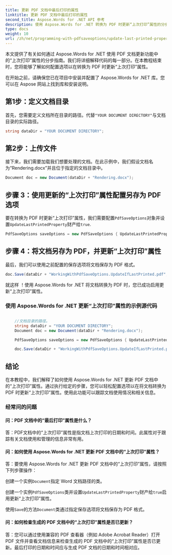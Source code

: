 ```yaml
---
title: 更新 PDF 文档中最后打印的属性
linktitle: 更新 PDF 文档中最后打印的属性
second_title: Aspose.Words for .NET API 参考
description: 使用 Aspose.Words for .NET 转换为 PDF 时更新“上次打印”属性的分步指南。
type: docs
weight: 10
url: /zh/net/programming-with-pdfsaveoptions/update-last-printed-property/
---
```


本文提供了有关如何通过 Aspose.Words for .NET 使用 PDF 文档更新功能中的“上次打印”属性的分步指南。我们将详细解释代码的每一部分。在本教程结束时，您将能够了解如何配置选项以在转换为 PDF 时更新“上次打印”属性。

在开始之前，请确保您已在项目中安装并配置了 Aspose.Words for .NET 库。您可以在 Aspose 网站上找到库和安装说明。

## 第1步：定义文档目录

首先，您需要定义文档所在目录的路径。代替`"YOUR DOCUMENT DIRECTORY"`与文档目录的实际路径。

```csharp
string dataDir = "YOUR DOCUMENT DIRECTORY";
```

## 第2步：上传文件

接下来，我们需要加载我们想要处理的文档。在此示例中，我们假设文档名为“Rendering.docx”并且位于指定的文档目录中。

```csharp
Document doc = new Document(dataDir + "Rendering.docx");
```

## 步骤 3：使用更新的“上次打印”属性配置另存为 PDF 选项

要在转换为 PDF 时更新“上次打印”属性，我们需要配置`PdfSaveOptions`对象并设置`UpdateLastPrintedProperty`财产给`true`.

```csharp
PdfSaveOptions saveOptions = new PdfSaveOptions { UpdateLastPrintedProperty = true };
```

## 步骤 4：将文档另存为 PDF，并更新“上次打印”属性

最后，我们可以使用之前配置的保存选项将文档保存为 PDF 格式。

```csharp
doc.Save(dataDir + "WorkingWithPdfSaveOptions.UpdateIfLastPrinted.pdf", saveOptions);
```

就这样 ！使用 Aspose.Words for .NET 将文档转换为 PDF 时，您已成功启用更新“上次打印”属性。

### 使用 Aspose.Words for .NET 更新“上次打印”属性的示例源代码


```csharp

	//文档目录的路径。
	string dataDir = "YOUR DOCUMENT DIRECTORY";
	Document doc = new Document(dataDir + "Rendering.docx");

	PdfSaveOptions saveOptions = new PdfSaveOptions { UpdateLastPrintedProperty = true };

	doc.Save(dataDir + "WorkingWithPdfSaveOptions.UpdateIfLastPrinted.pdf", saveOptions);

```
## 结论

在本教程中，我们解释了如何使用 Aspose.Words for .NET 更新 PDF 文档中的“上次打印”属性。通过执行给定的步骤，您可以轻松配置选项以在将文档转换为 PDF 时更新“上次打印”属性。使用此功能可以跟踪文档使用情况和相关信息。

### 经常问的问题

#### 问：PDF 文档中的“最后打印”属性是什么？
答：PDF文档中的“上次打印”属性是指文档上次打印的日期和时间。此属性对于跟踪有关文档使用和管理的信息非常有用。

#### 问：如何使用 Aspose.Words for .NET 更新 PDF 文档中的“上次打印”属性？
答：要使用 Aspose.Words for .NET 更新 PDF 文档中的“上次打印”属性，请按照下列步骤操作：

创建一个实例`Document`指定 Word 文档路径的类。

创建一个实例`PdfSaveOptions`类并设置`UpdateLastPrintedProperty`财产给`true`启用更新“上次打印”属性。

使用`Save`的方法`Document`类通过指定保存选项将文档保存为 PDF 格式。

#### 问：如何检查生成的 PDF 文档中的“上次打印”属性是否已更新？
答：您可以通过使用兼容的 PDF 查看器（例如 Adobe Acrobat Reader）打开 PDF 文件并查看文档信息来检查生成的 PDF 文档中的“上次打印”属性是否已更新。最后打印的日期和时间应与生成 PDF 文档的日期和时间相对应。

